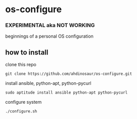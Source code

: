 # os-configure

### EXPERIMENTAL aka NOT WORKING

beginnings of a personal OS configuration

## how to install

clone this repo

    git clone https://github.com/ahdinosaur/os-configure.git

install ansible, python-apt, python-pycurl

    sudo aptitude install ansible python-apt python-pycurl

configure system

    ./configure.sh
